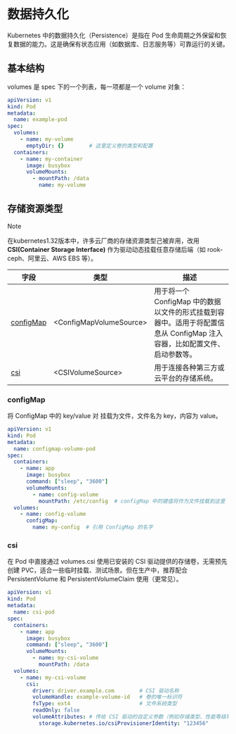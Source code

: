 # 数据持久化

Kubernetes 中的数据持久化（Persistence）是指在 Pod 生命周期之外保留和恢复数据的能力。这是确保有状态应用（如数据库、日志服务等）可靠运行的关键。

## 基本结构

volumes 是 spec 下的一个列表，每一项都是一个 volume 对象：

```yaml
apiVersion: v1
kind: Pod
metadata:
  name: example-pod
spec:
  volumes:
    - name: my-volume
      emptyDir: {}        # 这里定义卷的类型和配置
  containers:
    - name: my-container
      image: busybox
      volumeMounts:
        - mountPath: /data
          name: my-volume
```

## 存储资源类型

> [!NOTE]
> 在kubernetes1.32版本中，许多云厂商的存储资源类型己被弃用，改用 **CSI(Container Storage Interface)** 作为驱动动态挂载任意存储后端（如 rook-ceph、阿里云、AWS EBS 等）。

|字段      |类型                    |描述                                                                                                           |
|---------|------------------------|---------------------------------------------------------------------------------------------------------------|
|[configMap](/kubernetes/data-persistence.md#configmap)|\<ConfigMapVolumeSource>|用于将一个 ConfigMap 中的数据以文件的形式挂载到容器中。适用于将配置信息从 ConfigMap 注入容器，比如配置文件、启动参数等。|
|[csi](/kubernetes/data-persistence.md#csi)|\<CSIVolumeSource>|用于连接各种第三方或云平台的存储系统。|

### configMap

将 ConfigMap 中的 key/value 对 挂载为文件，文件名为 key，内容为 value。

```yaml
apiVersion: v1
kind: Pod
metadata:
  name: configmap-volume-pod
spec:
  containers:
    - name: app
      image: busybox
      command: ["sleep", "3600"]
      volumeMounts:
        - name: config-volume
          mountPath: /etc/config  # configMap 中的键值将作为文件挂载到这里
  volumes:
    - name: config-volume
      configMap:
        name: my-config  # 引用 ConfigMap 的名字
```

### csi

在 Pod 中直接通过 volumes.csi 使用已安装的 CSI 驱动提供的存储卷，无需预先创建 PVC，适合一些临时挂载、测试场景。但在生产中，推荐配合 PersistentVolume 和 PersistentVolumeClaim 使用（更常见）。

```yaml
apiVersion: v1
kind: Pod
metadata:
  name: csi-pod
spec:
  containers:
    - name: app
      image: busybox
      command: ["sleep", "3600"]
      volumeMounts:
        - name: my-csi-volume
          mountPath: /data
  volumes:
    - name: my-csi-volume
      csi:
        driver: driver.example.com        # CSI 驱动名称
        volumeHandle: example-volume-id   # 卷的唯一标识符
        fsType: ext4                      # 文件系统类型
        readOnly: false
        volumeAttributes: # 传给 CSI 驱动的自定义参数（例如存储类型、性能等级等）。
          storage.kubernetes.io/csiProvisionerIdentity: "123456" 
```

